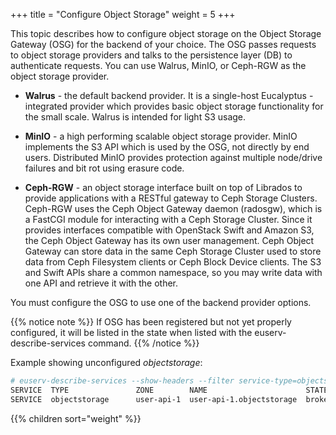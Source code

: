 +++
title = "Configure Object Storage"
weight = 5
+++


This topic describes how to configure object storage on the Object Storage Gateway (OSG) for the backend of your choice. The OSG passes requests to object storage providers and talks to the persistence layer (DB) to authenticate requests. You can use Walrus, MinIO, or Ceph-RGW as the object storage provider.

* **Walrus** - the default backend provider. It is a single-host Eucalyptus -integrated provider which provides basic object storage functionality for the small scale. Walrus is intended for light S3 usage.

* **MinIO** - a high performing scalable object storage provider. MinIO implements the S3 API which is used by the OSG, not directly by end users. Distributed MinIO provides protection against multiple node/drive failures and bit rot using erasure code.

* **Ceph-RGW** - an object storage interface built on top of Librados to provide applications with a RESTful gateway to Ceph Storage Clusters. Ceph-RGW uses the Ceph Object Gateway daemon (radosgw), which is a FastCGI module for interacting with a Ceph Storage Cluster. Since it provides interfaces compatible with OpenStack Swift and Amazon S3, the Ceph Object Gateway has its own user management. Ceph Object Gateway can store data in the same Ceph Storage Cluster used to store data from Ceph Filesystem clients or Ceph Block Device clients. The S3 and Swift APIs share a common namespace, so you may write data with one API and retrieve it with the other. 

You must configure the OSG to use one of the backend provider options. 

{{% notice note %}}
If OSG has been registered but not yet properly configured, it will be listed in the state when listed with the euserv-describe-services command.
{{% /notice %}}


Example showing unconfigured *objectstorage*:

```bash
# euserv-describe-services --show-headers --filter service-type=objectstorage
SERVICE  TYPE              	ZONE    	NAME                   	  STATE	
SERVICE  objectstorage      user-api-1  user-api-1.objectstorage  broken
```


{{% children sort="weight" %}}
